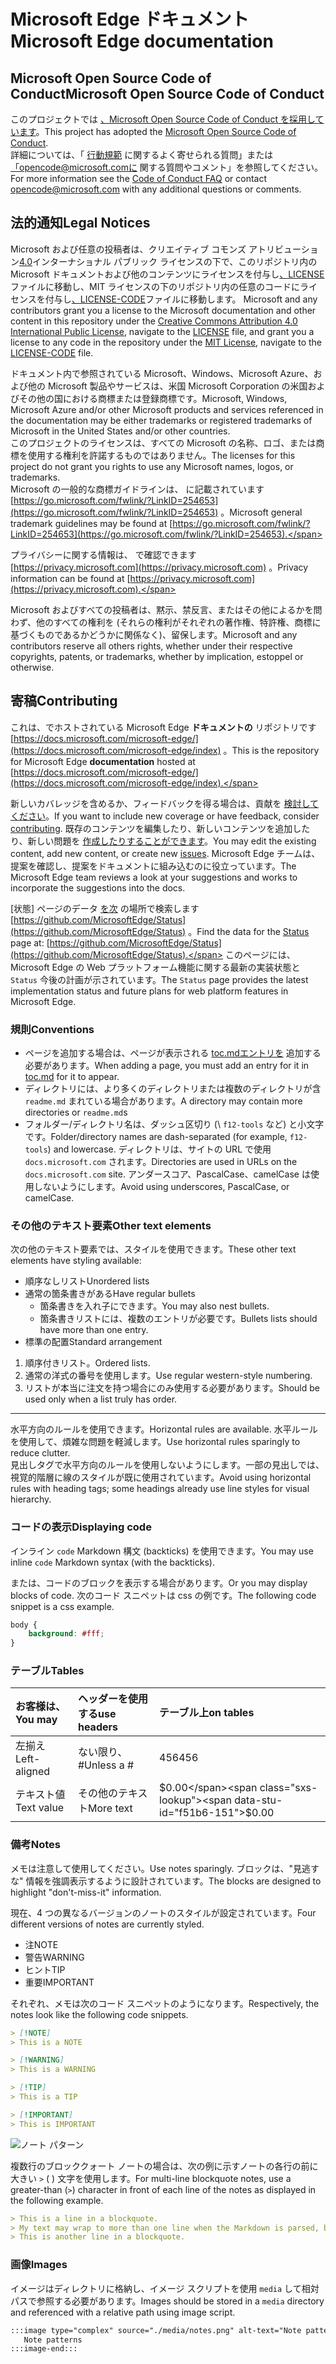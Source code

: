 # <a name="microsoft-edge-documentation"></a><span data-ttu-id="f51b6-101">Microsoft Edge ドキュメント</span><span class="sxs-lookup"><span data-stu-id="f51b6-101">Microsoft Edge documentation</span></span>  

## <a name="microsoft-open-source-code-of-conduct"></a><span data-ttu-id="f51b6-102">Microsoft Open Source Code of Conduct</span><span class="sxs-lookup"><span data-stu-id="f51b6-102">Microsoft Open Source Code of Conduct</span></span>  

<span data-ttu-id="f51b6-103">このプロジェクトでは [、Microsoft Open Source Code of Conduct を採用しています](https://opensource.microsoft.com/codeofconduct)。</span><span class="sxs-lookup"><span data-stu-id="f51b6-103">This project has adopted the [Microsoft Open Source Code of Conduct](https://opensource.microsoft.com/codeofconduct).</span></span>  
<span data-ttu-id="f51b6-104">詳細については、「 [行動規範](https://opensource.microsoft.com/codeofconduct/faq) に関するよく寄せられる質問」または [「opencode@microsoft.comに](mailto:opencode@microsoft.com) 関する質問やコメント」を参照してください。</span><span class="sxs-lookup"><span data-stu-id="f51b6-104">For more information see the [Code of Conduct FAQ](https://opensource.microsoft.com/codeofconduct/faq) or contact [opencode@microsoft.com](mailto:opencode@microsoft.com) with any additional questions or comments.</span></span>  

## <a name="legal-notices"></a><span data-ttu-id="f51b6-105">法的通知</span><span class="sxs-lookup"><span data-stu-id="f51b6-105">Legal Notices</span></span>  

<span data-ttu-id="f51b6-106">Microsoft および任意の投稿者は、クリエイティブ コモンズ アトリビューション[4.0](https://creativecommons.org/licenses/by/4.0/legalcode)インターナショナル パブリック ライセンスの下で、このリポジトリ内の Microsoft ドキュメントおよび他のコンテンツにライセンスを付与し[、LICENSE](./LICENSE)ファイルに移動し、MIT ライセンスの下のリポジトリ内の任意のコードにライセンスを付与し[、LICENSE-CODE](./LICENSE-CODE)ファイルに移動します。 [](https://opensource.org/licenses/MIT)</span><span class="sxs-lookup"><span data-stu-id="f51b6-106">Microsoft and any contributors grant you a license to the Microsoft documentation and other content in this repository under the [Creative Commons Attribution 4.0 International Public License](https://creativecommons.org/licenses/by/4.0/legalcode), navigate to the [LICENSE](./LICENSE) file, and grant you a license to any code in the repository under the [MIT License](https://opensource.org/licenses/MIT), navigate to the [LICENSE-CODE](./LICENSE-CODE) file.</span></span>  

<span data-ttu-id="f51b6-107">ドキュメント内で参照されている Microsoft、Windows、Microsoft Azure、および他の Microsoft 製品やサービスは、米国 Microsoft Corporation の米国およびその他の国における商標または登録商標です。</span><span class="sxs-lookup"><span data-stu-id="f51b6-107">Microsoft, Windows, Microsoft Azure and/or other Microsoft products and services referenced in the documentation may be either trademarks or registered trademarks of Microsoft in the United States and/or other countries.</span></span>  
<span data-ttu-id="f51b6-108">このプロジェクトのライセンスは、すべての Microsoft の名称、ロゴ、または商標を使用する権利を許諾するものではありません。</span><span class="sxs-lookup"><span data-stu-id="f51b6-108">The licenses for this project do not grant you rights to use any Microsoft names, logos, or trademarks.</span></span>  
<span data-ttu-id="f51b6-109">Microsoft の一般的な商標ガイドラインは、 に記載されています [https://go.microsoft.com/fwlink/?LinkID=254653](https://go.microsoft.com/fwlink/?LinkID=254653) 。</span><span class="sxs-lookup"><span data-stu-id="f51b6-109">Microsoft general trademark guidelines may be found at [https://go.microsoft.com/fwlink/?LinkID=254653](https://go.microsoft.com/fwlink/?LinkID=254653).</span></span>  

<span data-ttu-id="f51b6-110">プライバシーに関する情報は、 で確認できます [https://privacy.microsoft.com](https://privacy.microsoft.com) 。</span><span class="sxs-lookup"><span data-stu-id="f51b6-110">Privacy information can be found at [https://privacy.microsoft.com](https://privacy.microsoft.com).</span></span>  

<span data-ttu-id="f51b6-111">Microsoft およびすべての投稿者は、黙示、禁反言、またはその他によるかを問わず、他のすべての権利を (それらの権利がそれぞれの著作権、特許権、商標に基づくものであるかどうかに関係なく)、留保します。</span><span class="sxs-lookup"><span data-stu-id="f51b6-111">Microsoft and any contributors reserve all others rights, whether under their respective copyrights, patents, or trademarks, whether by implication, estoppel or otherwise.</span></span>  

## <a name="contributing"></a><span data-ttu-id="f51b6-112">寄稿</span><span class="sxs-lookup"><span data-stu-id="f51b6-112">Contributing</span></span>  

<span data-ttu-id="f51b6-113">これは、でホストされている Microsoft Edge **ドキュメントの** リポジトリです [https://docs.microsoft.com/microsoft-edge/](https://docs.microsoft.com/microsoft-edge/index) 。</span><span class="sxs-lookup"><span data-stu-id="f51b6-113">This is the repository for Microsoft Edge **documentation** hosted at [https://docs.microsoft.com/microsoft-edge/](https://docs.microsoft.com/microsoft-edge/index).</span></span>  

<span data-ttu-id="f51b6-114">新しいカバレッジを含めるか、フィードバックを得る場合は、貢献を [検討してください](./CONTRIBUTING.md)。</span><span class="sxs-lookup"><span data-stu-id="f51b6-114">If you want to include new coverage or have feedback, consider [contributing](./CONTRIBUTING.md).</span></span>  <span data-ttu-id="f51b6-115">既存のコンテンツを編集したり、新しいコンテンツを追加したり、新しい問題を [作成したりすることができます](https://github.com/MicrosoftDocs/edge-developer/issues)。</span><span class="sxs-lookup"><span data-stu-id="f51b6-115">You may edit the existing content, add new content, or create new [issues](https://github.com/MicrosoftDocs/edge-developer/issues).</span></span>  <span data-ttu-id="f51b6-116">Microsoft Edge チームは、提案を確認し、提案をドキュメントに組み込むのに役立っています。</span><span class="sxs-lookup"><span data-stu-id="f51b6-116">The Microsoft Edge team reviews a look at your suggestions and works to incorporate the suggestions into the docs.</span></span>  

<span data-ttu-id="f51b6-117">[状態] ページのデータ [を次](https://developer.microsoft.com/microsoft-edge/status) の場所で検索します  [https://github.com/MicrosoftEdge/Status](https://github.com/MicrosoftEdge/Status) 。</span><span class="sxs-lookup"><span data-stu-id="f51b6-117">Find the data for the [Status](https://developer.microsoft.com/microsoft-edge/status) page at:  [https://github.com/MicrosoftEdge/Status](https://github.com/MicrosoftEdge/Status).</span></span>  <span data-ttu-id="f51b6-118">このページには、Microsoft Edge の Web プラットフォーム機能に関する最新の実装状態と `Status` 今後の計画が示されています。</span><span class="sxs-lookup"><span data-stu-id="f51b6-118">The `Status` page provides the latest implementation status and future plans for web platform features in Microsoft Edge.</span></span>

### <a name="conventions"></a><span data-ttu-id="f51b6-119">規則</span><span class="sxs-lookup"><span data-stu-id="f51b6-119">Conventions</span></span>  

*   <span data-ttu-id="f51b6-120">ページを追加する場合は、ページが表示される [toc.mdエントリを](./microsoft-edge/toc.yml) 追加する必要があります。</span><span class="sxs-lookup"><span data-stu-id="f51b6-120">When adding a page, you must add an entry for it in [toc.md](./microsoft-edge/toc.yml) for it to appear.</span></span>
*   <span data-ttu-id="f51b6-121">ディレクトリには、より多くのディレクトリまたは複数のディレクトリが含 `readme.md` まれている場合があります。</span><span class="sxs-lookup"><span data-stu-id="f51b6-121">A directory may contain more directories or `readme.md`s</span></span>
*   <span data-ttu-id="f51b6-122">フォルダー/ディレクトリ名は、ダッシュ区切り \(\ `f12-tools` など) と小文字です。</span><span class="sxs-lookup"><span data-stu-id="f51b6-122">Folder/directory names are dash-separated \(for example, `f12-tools`\) and lowercase.</span></span>  <span data-ttu-id="f51b6-123">ディレクトリは、サイトの URL で使用 `docs.microsoft.com` されます。</span><span class="sxs-lookup"><span data-stu-id="f51b6-123">Directories are used in URLs on the `docs.microsoft.com` site.</span></span>  <span data-ttu-id="f51b6-124">アンダースコア、PascalCase、camelCase は使用しないようにします。</span><span class="sxs-lookup"><span data-stu-id="f51b6-124">Avoid using underscores, PascalCase, or camelCase.</span></span>  

### <a name="other-text-elements"></a><span data-ttu-id="f51b6-125">その他のテキスト要素</span><span class="sxs-lookup"><span data-stu-id="f51b6-125">Other text elements</span></span>  

<span data-ttu-id="f51b6-126">次の他のテキスト要素では、スタイルを使用できます。</span><span class="sxs-lookup"><span data-stu-id="f51b6-126">These other text elements have styling available:</span></span>  

*   <span data-ttu-id="f51b6-127">順序なしリスト</span><span class="sxs-lookup"><span data-stu-id="f51b6-127">Unordered lists</span></span>  
*   <span data-ttu-id="f51b6-128">通常の箇条書きがある</span><span class="sxs-lookup"><span data-stu-id="f51b6-128">Have regular bullets</span></span>  
    *   <span data-ttu-id="f51b6-129">箇条書きを入れ子にできます。</span><span class="sxs-lookup"><span data-stu-id="f51b6-129">You may also nest bullets.</span></span>  
    *   <span data-ttu-id="f51b6-130">箇条書きリストには、複数のエントリが必要です。</span><span class="sxs-lookup"><span data-stu-id="f51b6-130">Bullets lists should have more than one entry.</span></span>  
*   <span data-ttu-id="f51b6-131">標準の配置</span><span class="sxs-lookup"><span data-stu-id="f51b6-131">Standard arrangement</span></span> 

1.  <span data-ttu-id="f51b6-132">順序付きリスト。</span><span class="sxs-lookup"><span data-stu-id="f51b6-132">Ordered lists.</span></span>  
1.  <span data-ttu-id="f51b6-133">通常の洋式の番号を使用します。</span><span class="sxs-lookup"><span data-stu-id="f51b6-133">Use regular western-style numbering.</span></span>  
1.  <span data-ttu-id="f51b6-134">リストが本当に注文を持つ場合にのみ使用する必要があります。</span><span class="sxs-lookup"><span data-stu-id="f51b6-134">Should be used only when a list truly has order.</span></span>  

---  

<span data-ttu-id="f51b6-135">水平方向のルールを使用できます。</span><span class="sxs-lookup"><span data-stu-id="f51b6-135">Horizontal rules are available.</span></span>  <span data-ttu-id="f51b6-136">水平ルールを使用して、煩雑な問題を軽減します。</span><span class="sxs-lookup"><span data-stu-id="f51b6-136">Use horizontal rules sparingly to reduce clutter.</span></span>  
<span data-ttu-id="f51b6-137">見出しタグで水平方向のルールを使用しないようにします。一部の見出しでは、視覚的階層に線のスタイルが既に使用されています。</span><span class="sxs-lookup"><span data-stu-id="f51b6-137">Avoid using horizontal rules with heading tags; some headings already use line styles for visual hierarchy.</span></span>  

### <a name="displaying-code"></a><span data-ttu-id="f51b6-138">コードの表示</span><span class="sxs-lookup"><span data-stu-id="f51b6-138">Displaying code</span></span>  

<span data-ttu-id="f51b6-139">インライン `code` Markdown 構文 \(backticks\) を使用できます。</span><span class="sxs-lookup"><span data-stu-id="f51b6-139">You may use inline `code` Markdown syntax \(with the backticks\).</span></span>  

<span data-ttu-id="f51b6-140">または、コードのブロックを表示する場合があります。</span><span class="sxs-lookup"><span data-stu-id="f51b6-140">Or you may display blocks of code.</span></span>  <span data-ttu-id="f51b6-141">次のコード スニペットは css の例です。</span><span class="sxs-lookup"><span data-stu-id="f51b6-141">The following code snippet is a css example.</span></span>  

```css
body {
    background: #fff;
}
```  

### <a name="tables"></a><span data-ttu-id="f51b6-142">テーブル</span><span class="sxs-lookup"><span data-stu-id="f51b6-142">Tables</span></span>  

| <span data-ttu-id="f51b6-143">お客様は、</span><span class="sxs-lookup"><span data-stu-id="f51b6-143">You may</span></span> | <span data-ttu-id="f51b6-144">ヘッダーを使用する</span><span class="sxs-lookup"><span data-stu-id="f51b6-144">use headers</span></span> | <span data-ttu-id="f51b6-145">テーブル上</span><span class="sxs-lookup"><span data-stu-id="f51b6-145">on tables</span></span> |  
|:--- |:--- |:--- |  
| <span data-ttu-id="f51b6-146">左揃え</span><span class="sxs-lookup"><span data-stu-id="f51b6-146">Left-aligned</span></span> | <span data-ttu-id="f51b6-147">ない限り、#</span><span class="sxs-lookup"><span data-stu-id="f51b6-147">Unless a #</span></span> | <span data-ttu-id="f51b6-148">456</span><span class="sxs-lookup"><span data-stu-id="f51b6-148">456</span></span> |  
| <span data-ttu-id="f51b6-149">テキスト値</span><span class="sxs-lookup"><span data-stu-id="f51b6-149">Text value</span></span> | <span data-ttu-id="f51b6-150">その他のテキスト</span><span class="sxs-lookup"><span data-stu-id="f51b6-150">More text</span></span> | <span data-ttu-id="f51b6-151">$0.00</span><span class="sxs-lookup"><span data-stu-id="f51b6-151">$0.00</span></span> |  

### <a name="notes"></a><span data-ttu-id="f51b6-152">備考</span><span class="sxs-lookup"><span data-stu-id="f51b6-152">Notes</span></span>  

<span data-ttu-id="f51b6-153">メモは注意して使用してください。</span><span class="sxs-lookup"><span data-stu-id="f51b6-153">Use notes sparingly.</span></span>  <span data-ttu-id="f51b6-154">ブロックは、"見逃すな" 情報を強調表示するように設計されています。</span><span class="sxs-lookup"><span data-stu-id="f51b6-154">The blocks are designed to highlight "don't-miss-it" information.</span></span>  

<span data-ttu-id="f51b6-155">現在、4 つの異なるバージョンのノートのスタイルが設定されています。</span><span class="sxs-lookup"><span data-stu-id="f51b6-155">Four different versions of notes are currently styled.</span></span>  

*   <span data-ttu-id="f51b6-156">注</span><span class="sxs-lookup"><span data-stu-id="f51b6-156">NOTE</span></span>  
*   <span data-ttu-id="f51b6-157">警告</span><span class="sxs-lookup"><span data-stu-id="f51b6-157">WARNING</span></span>  
*   <span data-ttu-id="f51b6-158">ヒント</span><span class="sxs-lookup"><span data-stu-id="f51b6-158">TIP</span></span>  
*   <span data-ttu-id="f51b6-159">重要</span><span class="sxs-lookup"><span data-stu-id="f51b6-159">IMPORTANT</span></span>  

<span data-ttu-id="f51b6-160">それぞれ、メモは次のコード スニペットのようになります。</span><span class="sxs-lookup"><span data-stu-id="f51b6-160">Respectively, the notes look like the following code snippets.</span></span>  

```md
> [!NOTE]
> This is a NOTE  
```  

```md
> [!WARNING]
> This is a WARNING  
```  

```md
> [!TIP]
> This is a TIP  
```  

```md
> [!IMPORTANT]
> This is IMPORTANT  
```  

![ノート パターン](./media/notes.png)

<span data-ttu-id="f51b6-162">複数行のブロッククォート ノートの場合は、次の例に示すノートの各行の前に大きい `>` \( \) 文字を使用します。</span><span class="sxs-lookup"><span data-stu-id="f51b6-162">For multi-line blockquote notes, use a greater-than \(`>`\) character in front of each line of the notes as displayed in the following example.</span></span>  

```md
> This is a line in a blockquote.  
> My text may wrap to more than one line when the Markdown is parsed, but I must include all my information within a single \(sometimes very long line\) in the Markdown.  
> This is another line in a blockquote.  
```

### <a name="images"></a><span data-ttu-id="f51b6-163">画像</span><span class="sxs-lookup"><span data-stu-id="f51b6-163">Images</span></span>  

<span data-ttu-id="f51b6-164">イメージはディレクトリに格納し、イメージ スクリプトを使用 `media` して相対パスで参照する必要があります。</span><span class="sxs-lookup"><span data-stu-id="f51b6-164">Images should be stored in a `media` directory and referenced with a relative path using image script.</span></span>  

<!--  `![Note patterns](media/notes.png)`  -->  

```md
:::image type="complex" source="./media/notes.png" alt-text="Note patterns" lightbox="./media/notes.png":::
   Note patterns  
:::image-end:::  
```  

